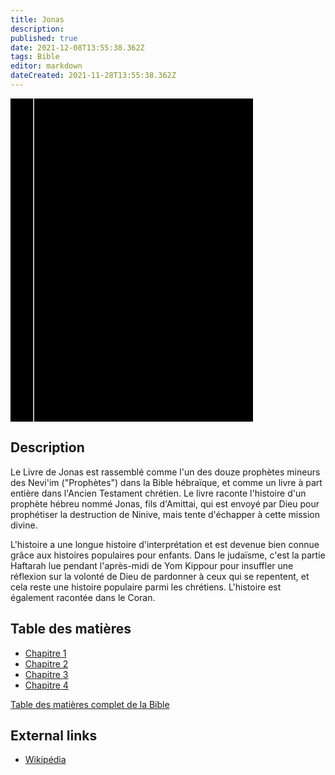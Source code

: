 ```yaml
---
title: Jonas
description: 
published: true
date: 2021-12-08T13:55:38.362Z
tags: Bible
editor: markdown
dateCreated: 2021-11-28T13:55:38.362Z
---
```


<div class="urantiapedia-book-front urantiapedia-book-bible">
<svg xmlns="http://www.w3.org/2000/svg"
	width="102.6mm" height="136.8mm"
	viewBox="0 0 102.6 136.8" version="1.1">
	<g transform="translate(-7,-5)">
		<rect width="9.6" height="136.8" x="7" y="5" />
		<rect width="96.9" height="136.8" x="17" y="5" />
		<text style="font-size:5px" x="61" y="22">LA BIBLE</text>
		<text style="font-size:4px" x="61" y="125">French Louis Segond Bible, 1910</text>
		<text style="font-size:9px" x="61" y="60">Jonas</text>
	</g>
</svg>
</div>

## Description


Le Livre de Jonas est rassemblé comme l'un des douze prophètes mineurs des Nevi'im ("Prophètes") dans la Bible hébraïque, et comme un livre à part entière dans l'Ancien Testament chrétien. Le livre raconte l'histoire d'un prophète hébreu nommé Jonas, fils d'Amittai, qui est envoyé par Dieu pour prophétiser la destruction de Ninive, mais tente d'échapper à cette mission divine. 

L'histoire a une longue histoire d'interprétation et est devenue bien connue grâce aux histoires populaires pour enfants. Dans le judaïsme, c'est la partie Haftarah lue pendant l'après-midi de Yom Kippour pour insuffler une réflexion sur la volonté de Dieu de pardonner à ceux qui se repentent, et cela reste une histoire populaire parmi les chrétiens. L'histoire est également racontée dans le Coran.

## Table des matières

- [Chapitre 1](/fr/Bible/Jonah/1)
- [Chapitre 2](/fr/Bible/Jonah/2)
- [Chapitre 3](/fr/Bible/Jonah/3)
- [Chapitre 4](/fr/Bible/Jonah/4)


[Table des matières complet de la Bible](/fr/index/bible)


## External links

- [Wikipédia](https://en.wikipedia.org/wiki/Book_of_Jonah)